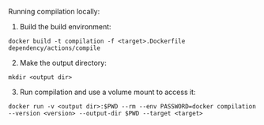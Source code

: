 Running compilation locally:

1. Build the build environment:
```
docker build -t compilation -f <target>.Dockerfile dependency/actions/compile
```

2. Make the output directory:
```
mkdir <output dir>
```

3. Run compilation and use a volume mount to access it:
```
docker run -v <output dir>:$PWD --rm --env PASSWORD=docker compilation --version <version> --output-dir $PWD --target <target>
```
